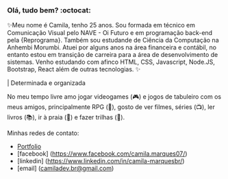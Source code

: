 ### Olá, tudo bem? :octocat:

✨Meu nome é Camila, tenho 25 anos. Sou formada em técnico em Comunicação Visual pelo NAVE - Oi Futuro e em programação back-end pela {Reprograma}. Também sou estudande de Ciência da Computação na Anhembi Morumbi.
Atuei por alguns anos na área financeira e contábil, no entanto estou em transição de carreira para a área de desenvolvimento de sistemas. Venho estudando com afinco HTML, CSS, Javascript, Node.JS, Bootstrap, React além de outras tecnologias. ✨ 

|      Determinada e organizada

No meu tempo livre amo jogar videogames (:video_game:) e jogos de tabuleiro com os meus amigos, principalmente RPG (:game_die:), gosto de ver filmes, séries (:tv:), ler livros (:books:), ir à praia (:ocean:) e fazer trilhas (:leaves:).


Minhas redes de contato:
- [Portfolio](https://camiladevbr.wixsite.com/portfolio)
- [facebook] (https://www.facebook.com/camila.marques07/)
- [linkedin] (https://www.linkedin.com/in/camila-marquesbr/)
- [email] (camiladev.br@gmail.com)
